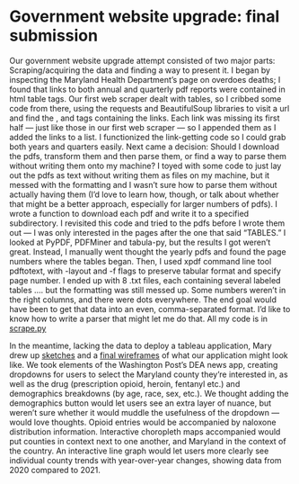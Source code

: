 # Government website upgrade: final submission

Our government website upgrade attempt consisted of two major parts: Scraping/acquiring the data and finding a way to present it. I began by inspecting the Maryland Health Department’s page on overdoes deaths; I found that links to both annual and quarterly pdf reports were contained in html table tags. Our first web scraper dealt with tables, so I cribbed some code from there, using the requests and BeautifulSoup libraries to visit a url and find the <tbody>, <tr> and <td> tags containing the links. Each link was missing its first half — just like those in our first web scraper — so I appended them as I added the links to a list. I functionized the link-getting code so I could grab both years and quarters easily. Next came a decision: Should I download the pdfs, transform them and then parse them, or find a way to parse them without writing them onto my machine? I toyed with some code to just lay out the pdfs as text without writing them as files on my machine, but it messed with the formatting and I wasn’t sure how to parse them without actually having them (I’d love to learn how, though, or talk about whether that might be a better approach, especially for larger numbers of pdfs). I wrote a function to download each pdf and write it to a specified subdirectory. I revisited this code and tried to the pdfs before I wrote them out — I was only interested in the pages after the one that said “TABLES.” I looked at PyPDF, PDFMiner and tabula-py, but the results I got weren’t great. Instead, I manually went thought the yearly pdfs and found the page numbers where the tables began. Then, I used xpdf command line tool pdftotext, with -layout and -f flags to preserve tabular format and specify page number. I ended up with 8 .txt files, each containing several labeled tables …. but the formatting was still messed up. Some numbers weren’t in the right columns, and there were dots everywhere. The end goal would have been to get that data into an even, comma-separated format. I’d like to know how to write a parser that might let me do that. All my code is in [scrape.py](https://github.com/sahanasjay/gov-website-upgrade/blob/master/scrape.py) 

In the meantime, lacking the data to deploy a tableau application, Mary drew up [sketches](https://drive.google.com/file/d/1_Wdc3wGzyzUlM3Ulp-5qYpE1g4inXbfK/view?usp=sharing) and a [final wireframes](https://docs.google.com/drawings/d/1kN-aSRtbGq-c-W8HtOdph-LQ8vePJlvv7lqCKRFVyvo/edit?usp=sharing) of what our application might look like. We took elements of the Washington Post’s DEA news app, creating dropdowns for users to select the Maryland county they’re interested in, as well as the drug (prescription opioid, heroin, fentanyl etc.) and demographics breakdowns (by age, race, sex, etc.). We thought adding the demographics button would let users see an extra layer of nuance, but weren’t sure whether it would muddle the usefulness of the dropdown — would love thoughts. Opioid entries would be accompanied by naloxone distribution information. Interactive choropleth maps accompanied would put counties in context next to one another, and Maryland in the context of the country.  An interactive line graph would let users more clearly see individual county trends with year-over-year changes, showing data from 2020 compared to 2021.
